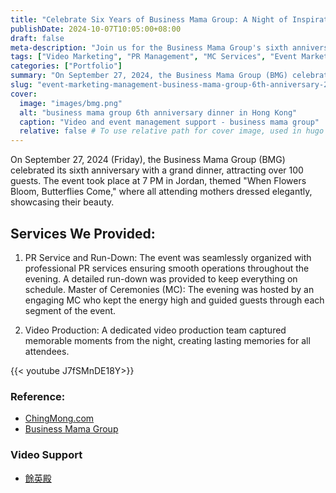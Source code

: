 ```yaml
---
title: "Celebrate Six Years of Business Mama Group: A Night of Inspiration and Connection"
publishDate: 2024-10-07T10:05:00+08:00 
draft: false 
meta-description: "Join us for the Business Mama Group's sixth anniversary celebration! Enjoy inspiring speeches, delightful performances, and exciting prizes at this unforgettable event."
tags: ["Video Marketing", "PR Management", "MC Services", "Event Marketing"]
categories: ["Portfolio"]
summary: "On September 27, 2024, the Business Mama Group (BMG) celebrated its sixth anniversary with a spectacular dinner in Jordan. Over 100 guests gathered for an evening filled with heartfelt speeches from branch chairs, captivating performances by talented entrepreneurial mothers, and an exciting lucky draw featuring prizes worth over HKD 100,000. With seamless PR services and engaging MCs, the event was a beautiful tribute to resilience and community spirit among women entrepreneurs."
slug: "event-marketing-management-business-mama-group-6th-anniversary-2024"
cover:
  image: "images/bmg.png"
  alt: "business mama group 6th anniversary dinner in Hong Kong"
  caption: "Video and event management support - business mama group"
  relative: false # To use relative path for cover image, used in hugo Page-bundles
---
```


On September 27, 2024 (Friday), the Business Mama Group (BMG) celebrated its sixth anniversary with a grand dinner, attracting over 100 guests. The event took place at 7 PM in Jordan, themed "When Flowers Bloom, Butterflies Come," where all attending mothers dressed elegantly, showcasing their beauty.

## Services We Provided:
1. PR Service and Run-Down: The event was seamlessly organized with professional PR services ensuring smooth operations throughout the evening. A detailed run-down was provided to keep everything on schedule.
Master of Ceremonies (MC): The evening was hosted by an engaging MC who kept the energy high and guided guests through each segment of the event.

2. Video Production: A dedicated video production team captured memorable moments from the night, creating lasting memories for all attendees.

{{< youtube J7fSMnDE18Y>}}

### Reference: 
- [ChingMong.com](https://www.chingmong.com/ben-di-chuang-ye-jia-ping-tai-business-mama-group-liu-zhou-nian-hui-qing-wan-yan/)
- [Business Mama Group](https://www.facebook.com/BusinessMamaGroup)

### Video Support
- [餘英殿](https://www.youtube.com/channel/UCUFNwqsnQ5UrIHpVdh2e2TA?app=desktop)